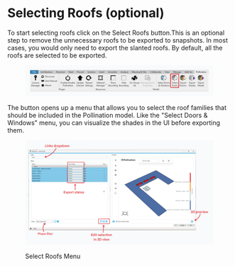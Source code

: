 # Selecting Roofs (optional)

To start selecting roofs click on the Select Roofs button.This is an optional step to remove the unnecessary roofs to be exported to snapshots. In most cases, you would only need to export the slanted roofs. By default, all the roofs are selected to be exported.

<figure><img src="../../.gitbook/assets/image (49) (1).png" alt=""><figcaption></figcaption></figure>

The button opens up a menu that allows you to select the roof families that should be included in the Pollination model. Like the "Select Doors & Windows" menu, you can visualize the shades in the UI before exporting them.

<figure><img src="../../.gitbook/assets/image (50) (1).png" alt=""><figcaption><p>Select Roofs Menu</p></figcaption></figure>
